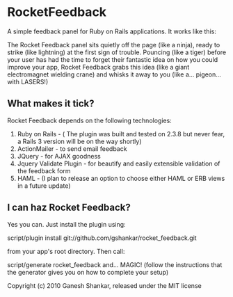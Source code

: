 RocketFeedback
==============

A simple feedback panel for Ruby on Rails applications. It works like this:

The Rocket Feedback panel sits quietly off the page (like a ninja), ready to strike (like lightning) at the first sign of trouble. Pouncing (like a tiger) before your user has had the time to forget their fantastic idea on how you could improve your app, Rocket Feedback grabs this idea (like a giant electromagnet wielding crane) and whisks it away to you (like a... pigeon... with LASERS!)


What makes it tick?
-------------------

Rocket Feedback depends on the following technologies:

1. Ruby on Rails - ( The plugin was built and tested on 2.3.8 but never fear, a Rails 3 version will be on the way shortly)
2. ActionMailer - to send email feedback
3. JQuery - for AJAX goodness
4. Jquery Validate Plugin - for beautify and easily extensible validation of the feedback form
5. HAML - (I plan to release an option to choose either HAML or ERB views in a future update)

I can haz Rocket Feedback?
--------------------------

Yes you can. Just install the plugin using:

script/plugin install git://github.com/gshankar/rocket_feedback.git

from your app's root directory. Then call: 

script/generate rocket_feedback and... MAGIC! (follow the instructions that the generator gives you on how to complete your setup)

Copyright (c) 2010 Ganesh Shankar, released under the MIT license
